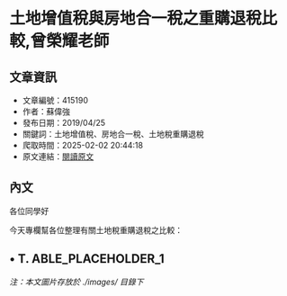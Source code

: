 # 土地增值稅與房地合一稅之重購退稅比較,曾榮耀老師

## 文章資訊
- 文章編號：415190
- 作者：蘇偉強
- 發布日期：2019/04/25
- 關鍵詞：土地增值稅、房地合一稅、土地稅重購退稅
- 爬取時間：2025-02-02 20:44:18
- 原文連結：[閱讀原文](https://real-estate.get.com.tw/Columns/detail.aspx?no=415190)

## 內文
各位同學好

今天專欄幫各位整理有關土地稅重購退稅之比較：

• T. ABLE_PLACEHOLDER_1
---
*注：本文圖片存放於 ./images/ 目錄下*
